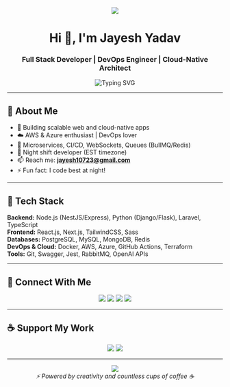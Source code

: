 <div align="center">
  <img src="https://capsule-render.vercel.app/api?type=waving&color=gradient&customColorList=12&height=250&section=header&text=Jayesh%20Yadav&fontSize=70&fontAlignY=35&animation=twinkling&fontColor=gradient" />
</div>

<h1 align="center">Hi 👋, I'm Jayesh Yadav</h1>
<h3 align="center">Full Stack Developer | DevOps Engineer | Cloud-Native Architect</h3>

<p align="center">
  <img src="https://readme-typing-svg.demolab.com?font=Fira+Code&pause=1000&center=true&width=435&lines=Crafting+Scalable+Web+and+Cloud+Solutions;Freelancer+%7C+Night+Shift+Developer;Let%E2%80%99s+build+something+great+together!" alt="Typing SVG" />
</p>

---

## 💫 About Me

- 🔧 Building scalable web and cloud-native apps  
- ☁️ AWS & Azure enthusiast | DevOps lover  
- 🧠 Microservices, CI/CD, WebSockets, Queues (BullMQ/Redis)  
- 🌙 Night shift developer (EST timezone)  
- 📫 Reach me: **jayesh10723@gmail.com**  
- ⚡ Fun fact: I code best at night!

---

## 🔧 Tech Stack

**Backend:** Node.js (NestJS/Express), Python (Django/Flask), Laravel, TypeScript  
**Frontend:** React.js, Next.js, TailwindCSS, Sass  
**Databases:** PostgreSQL, MySQL, MongoDB, Redis  
**DevOps & Cloud:** Docker, AWS, Azure, GitHub Actions, Terraform  
**Tools:** Git, Swagger, Jest, RabbitMQ, OpenAI APIs

---

## 🤝 Connect With Me

<p align="center">
  <a href="mailto:jayesh10723@gmail.com"><img src="https://img.shields.io/badge/Gmail-D14836?style=for-the-badge&logo=gmail&logoColor=white" /></a>
  <a href="https://linkedin.com/in/jayesh-y" target="_blank"><img src="https://img.shields.io/badge/LinkedIn-0077B5?style=for-the-badge&logo=linkedin&logoColor=white" /></a>
  <a href="https://x.com/jayeshyadav__" target="_blank"><img src="https://img.shields.io/badge/Twitter-1DA1F2?style=for-the-badge&logo=twitter&logoColor=white" /></a>
  <a href="https://jayeshdev.me" target="_blank"><img src="https://img.shields.io/badge/Portfolio-000000?style=for-the-badge&logo=About.me&logoColor=white" /></a>
</p>

---

## ☕ Support My Work

<p align="center">
  <a href="https://www.buymeacoffee.com/jayeshyadav" target="_blank"><img src="https://img.shields.io/badge/Buy%20Me%20a%20Coffee-FFDD00?style=for-the-badge&logo=buy-me-a-coffee&logoColor=black" /></a>
  <a href="https://ko-fi.com/jayeshyadav" target="_blank"><img src="https://img.shields.io/badge/Ko--fi-F16061?style=for-the-badge&logo=ko-fi&logoColor=white" /></a>
</p>

---

<div align="center">
  <img src="https://capsule-render.vercel.app/api?type=waving&color=gradient&customColorList=12&height=120&section=footer" />
  <br />
  <i>⚡ Powered by creativity and countless cups of coffee ☕</i>
</div>

